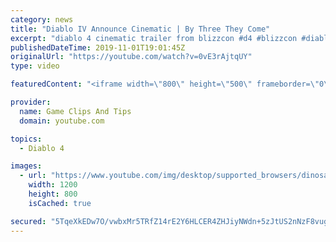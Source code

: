 ```yaml
---
category: news
title: "Diablo IV Announce Cinematic | By Three They Come"
excerpt: "diablo 4 cinematic trailer from blizzcon #d4 #blizzcon #diablo."
publishedDateTime: 2019-11-01T19:01:45Z
originalUrl: "https://youtube.com/watch?v=0vE3rAjtqUY"
type: video

featuredContent: "<iframe width=\"800\" height=\"500\" frameborder=\"0\" src=\"https://www.youtube.com/embed/0vE3rAjtqUY\" allow=\"accelerometer; autoplay; encrypted-media; gyroscope; picture-in-picture\" allowfullscreen></iframe>"

provider:
  name: Game Clips And Tips
  domain: youtube.com

topics:
  - Diablo 4

images:
  - url: "https://www.youtube.com/img/desktop/supported_browsers/dinosaur.png"
    width: 1200
    height: 800
    isCached: true

secured: "5TqeXkEDw7O/vwbxMr5TRfZ14rE2Y6HLCER4ZHJiyNWdn+5zJtUS2nNzF8vugRaMblZH0E/W6XlX+jtA/GUsjgaXX33ZdRNVrx+BnpHjgCQmI3Ukiu/yDV9Ui+7vC28RdO+58wCsrZC+cKSVNXQZ4n/1SwZK/s6saRdx7W8SQxWfbq78/vJbW6NLzKImUAAxxs9bKU7uS5qMQ3nVIvyrGd9N0OPrVs3/L/hpiTtAntbIxKomiXJyDfIuvZUuVOwyLJg4KoS2tNTU/hGvreIRNlOPbQ7GxEpkkhdLWKz14XfpoB3u7CpLGl+YDk6j7cQDZO21olbSk5vVxn30iyjxH+VyV9964CKnpd6yKMeR0Gl8RO3Xv28HPseV2AOar/bmdVKlnDz7FwyUpbGQ4NKN2w==;DzxaAHsHCZdUo3O9UbWOFQ=="
---
```


